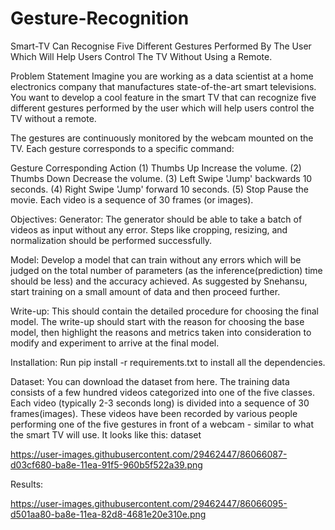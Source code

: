 # Gesture-Recognition
Smart-TV Can Recognise Five Different Gestures Performed By The User Which Will Help Users Control The TV Without Using a Remote.

Problem Statement
Imagine you are working as a data scientist at a home electronics company that manufactures state-of-the-art smart televisions. You want to develop a cool feature in the smart TV that can recognize five different gestures performed by the user which will help users control the TV without a remote.

The gestures are continuously monitored by the webcam mounted on the TV. Each gesture corresponds to a specific command:

Gesture	Corresponding Action
  (1) Thumbs Up	Increase the volume.
  (2) Thumbs Down	Decrease the volume.
  (3) Left Swipe	'Jump' backwards 10 seconds.
  (4) Right Swipe	'Jump' forward 10 seconds.
  (5) Stop	Pause the movie.
Each video is a sequence of 30 frames (or images).

Objectives:
Generator: The generator should be able to take a batch of videos as input without any error. Steps like cropping, resizing, and normalization should be performed successfully.

Model: Develop a model that can train without any errors which will be judged on the total number of parameters (as the inference(prediction) time should be less) and the accuracy achieved. As suggested by Snehansu, start training on a small amount of data and then proceed further.

Write-up: This should contain the detailed procedure for choosing the final model. The write-up should start with the reason for choosing the base model, then highlight the reasons and metrics taken into consideration to modify and experiment to arrive at the final model.

Installation:
Run pip install -r requirements.txt to install all the dependencies.

Dataset:
You can download the dataset from here. The training data consists of a few hundred videos categorized into one of the five classes. Each video (typically 2-3 seconds long) is divided into a sequence of 30 frames(images). These videos have been recorded by various people performing one of the five gestures in front of a webcam - similar to what the smart TV will use. It looks like this: dataset

https://user-images.githubusercontent.com/29462447/86066087-d03cf680-ba8e-11ea-91f5-960b5f522a39.png

Results:

https://user-images.githubusercontent.com/29462447/86066095-d501aa80-ba8e-11ea-82d8-4681e20e310e.png

